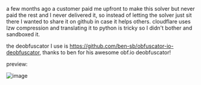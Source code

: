 a few months ago a customer paid me upfront to make this solver but never paid the rest and I never delivered it, so instead of letting the solver just sit there I wanted to share it on github in case it helps others. cloudflare uses lzw compression and translating it to python is tricky so I didn't bother and sandboxed it.


the deobfuscator I use is https://github.com/ben-sb/obfuscator-io-deobfuscator, thanks to ben for his awesome obf.io deobfuscator!


preview:

![image](https://github.com/user-attachments/assets/7b3a6047-1925-44fb-96bc-57db7530ab40)
